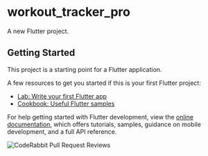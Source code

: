# workout_tracker_pro

A new Flutter project.

## Getting Started

This project is a starting point for a Flutter application.

A few resources to get you started if this is your first Flutter project:

- [Lab: Write your first Flutter app](https://docs.flutter.dev/get-started/codelab)
- [Cookbook: Useful Flutter samples](https://docs.flutter.dev/cookbook)

For help getting started with Flutter development, view the
[online documentation](https://docs.flutter.dev/), which offers tutorials,
samples, guidance on mobile development, and a full API reference.

![CodeRabbit Pull Request Reviews](https://img.shields.io/coderabbit/prs/github/Kerollosmm/Workout-Tracker-?utm_source=oss&utm_medium=github&utm_campaign=Kerollosmm%2FWorkout-Tracker-&labelColor=171717&color=FF570A&link=https%3A%2F%2Fcoderabbit.ai&label=CodeRabbit+Reviews)
